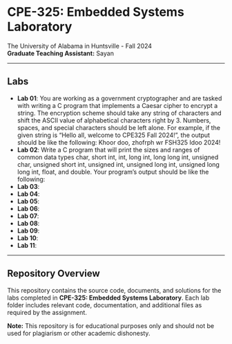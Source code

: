 # CPE-325: Embedded Systems Laboratory

The University of Alabama in Huntsville - Fall 2024  
**Graduate Teaching Assistant:** Sayan 

---

## Labs

- **Lab 01**: You are working as a government cryptographer and are tasked with
writing a C program that implements a Caesar cipher to encrypt a string. The
encryption scheme should take any string of characters and shift the ASCII
value of alphabetical characters right by 3. Numbers, spaces, and special
characters should be left alone. For example, if the given string is “Hello all,
welcome to CPE325 Fall 2024!”, the output should be like the following:
Khoor doo, zhofrph wr FSH325 Idoo 2024!  
- **Lab 02**: Write a C program that will print the sizes and ranges of common data types char, short int, int, long int, long long int, unsigned char, unsigned short int, unsigned int, unsigned long int, unsigned long long int, float, and double. Your program’s output should be like the following:  
- **Lab 03**:   
- **Lab 04**:   
- **Lab 05**:  
- **Lab 06**:   
- **Lab 07**:   
- **Lab 08**:   
- **Lab 09**:   
- **Lab 10**:   
- **Lab 11**: 

---

## Repository Overview
This repository contains the source code, documents, and solutions for the labs completed in **CPE-325: Embedded Systems Laboratory**. Each lab folder includes relevant code, documentation, and additional files as required by the assignment.


**Note:** This repository is for educational purposes only and should not be used for plagiarism or other academic dishonesty.
